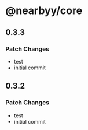 # @nearbyy/core

## 0.3.3

### Patch Changes

- test
- initial commit

## 0.3.2

### Patch Changes

- test
- initial commit
